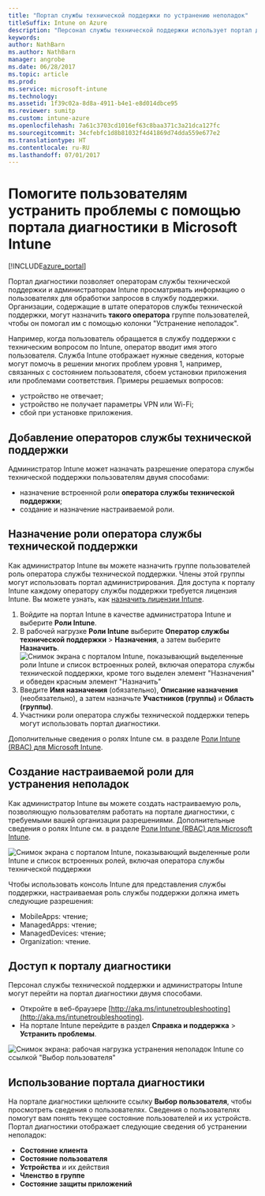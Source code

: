 ```yaml
---
title: "Портал службы технической поддержки по устранению неполадок"
titleSuffix: Intune on Azure
description: "Персонал службы технической поддержки использует портал диагностики для устранения технических проблем пользователей"
keywords: 
author: NathBarn
ms.author: NathBarn
manager: angrobe
ms.date: 06/28/2017
ms.topic: article
ms.prod: 
ms.service: microsoft-intune
ms.technology: 
ms.assetid: 1f39c02a-8d8a-4911-b4e1-e8d014dbce95
ms.reviewer: sumitp
ms.custom: intune-azure
ms.openlocfilehash: 7a61c3703cd1016ef63c8baa371c3a21dca127fc
ms.sourcegitcommit: 34cfebfc1d8b81032f4d41869d74dda559e677e2
ms.translationtype: HT
ms.contentlocale: ru-RU
ms.lasthandoff: 07/01/2017
---
```

# <a name="help-users-with-the-troubleshooting-portal-in-microsoft-intune"></a>Помогите пользователям устранить проблемы с помощью портала диагностики в Microsoft Intune

[!INCLUDE[azure_portal](./includes/azure_portal.md)]

Портал диагностики позволяет операторам службы технической поддержки и администраторам Intune просматривать информацию о пользователях для обработки запросов в службу поддержки. Организации, содержащие в штате операторов службы технической поддержки, могут назначить **такого оператора** группе пользователей, чтобы он помогал им с помощью колонки "Устранение неполадок".

Например, когда пользователь обращается в службу поддержки с техническим вопросом по Intune, оператор вводит имя этого пользователя. Служба Intune отображает нужные сведения, которые могут помочь в решении многих проблем уровня 1, например, связанных с состоянием пользователя, сбоем установки приложения или проблемами соответствия. Примеры решаемых вопросов:
- устройство не отвечает;
-   устройство не получает параметры VPN или Wi-Fi;
-   сбой при установке приложения.


## <a name="add-help-desk-operators"></a>Добавление операторов службы технической поддержки
Администратор Intune может назначать разрешение оператора службы технической поддержки пользователям двумя способами:
- назначение встроенной роли **оператора службы технической поддержки**;
- создание и назначение настраиваемой роли.

## <a name="assign-help-desk-operator-role"></a>Назначение роли оператора службы технической поддержки
Как администратор Intune вы можете назначить группе пользователей роль оператора службы технической поддержки. Члены этой группы могут использовать портал администрирования. Для доступа к порталу Intune каждому оператору службы поддержки требуется лицензия Intune. Вы можете узнать, как [назначить лицензии Intune](licenses-assign.md).

1. Войдите на портал Intune в качестве администратора Intune и выберите **Роли Intune**.
2. В рабочей нагрузке **Роли Intune** выберите **Оператор службы технической поддержки** > **Назначения**, а затем выберите **Назначить**.
  ![Снимок экрана с порталом Intune, показывающий выделенные роли Intune и список встроенных ролей, включая оператора службы технической поддержки, кроме того выделен элемент "Назначения" и обведен красным элемент "Назначить"](./media/help-desk-user-assign.png)
3. Введите **Имя назначения** (обязательно), **Описание назначения** (необязательно), а затем назначьте **Участников (группы)** и **Область (группы)**.
4. Участники роли оператора службы технической поддержки теперь могут использовать портал диагностики.

Дополнительные сведения о ролях Intune см. в разделе [Роли Intune (RBAC) для Microsoft Intune](role-based-access-control.md).

## <a name="create-a-custom-role-for-troubleshooting"></a>Создание настраиваемой роли для устранения неполадок
Как администратор Intune вы можете создать настраиваемую роль, позволяющую пользователям работать на портале диагностики, с требуемыми вашей организации разрешениями. Дополнительные сведения о ролях Intune см. в разделе [Роли Intune (RBAC) для Microsoft Intune](role-based-access-control.md).

![Снимок экрана с порталом Intune, показывающий выделенные роли Intune и список встроенных ролей, включая оператора службы технической поддержки](./media/help-desk-user-add.png)

Чтобы использовать консоль Intune для представления службы поддержки, настраиваемая роль службы поддержки должна иметь следующие разрешения:
- MobileApps: чтение;
- ManagedApps: чтение;
- ManagedDevices: чтение;
- Organization: чтение.

## <a name="access-the-troubleshooting-portal"></a>Доступ к порталу диагностики

Персонал службы технической поддержки и администраторы Intune могут перейти на портал диагностики двумя способами.
- Откройте в веб-браузере [http://aka.ms/intunetroubleshooting](http://aka.ms/intunetroubleshooting).
- На портале Intune перейдите в раздел **Справка и поддержка** > **Устранить проблемы**.

![Снимок экрана: рабочая нагрузка устранения неполадок Intune со ссылкой "Выбор пользователя"](media/help-desk-user.png)

## <a name="use-the-troubleshooting-portal"></a>Использование портала диагностики

На портале диагностики щелкните ссылку **Выбор пользователя**, чтобы просмотреть сведения о пользователях. Сведения о пользователях помогут вам понять текущее состояние пользователей и их устройств. Портал диагностики отображает следующие сведения об устранении неполадок:
- **Состояние клиента**
- **Состояние пользователя**
- **Устройства** и их действия
- **Членство в группе**
- **Состояние защиты приложений**
